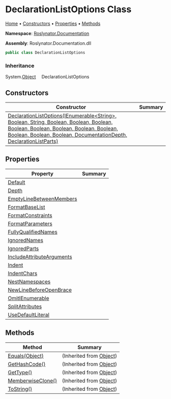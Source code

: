 <a name="_top"></a>

# DeclarationListOptions Class

[Home](../../../README.md#_top) &#x2022; [Constructors](#constructors) &#x2022; [Properties](#properties) &#x2022; [Methods](#methods)

**Namespace**: [Roslynator.Documentation](../README.md#_top)

**Assembly**: Roslynator\.Documentation\.dll

```csharp
public class DeclarationListOptions
```

### Inheritance

System\.[Object](https://docs.microsoft.com/en-us/dotnet/api/system.object)
&emsp;DeclarationListOptions

## Constructors

| Constructor | Summary |
| ----------- | ------- |
| [DeclarationListOptions(IEnumerable\<String>, Boolean, String, Boolean, Boolean, Boolean, Boolean, Boolean, Boolean, Boolean, Boolean, Boolean, Boolean, Boolean, DocumentationDepth, DeclarationListParts)](-ctor/README.md#_top) | |

## Properties

| Property | Summary |
| -------- | ------- |
| [Default](Default/README.md#_top) | |
| [Depth](Depth/README.md#_top) | |
| [EmptyLineBetweenMembers](EmptyLineBetweenMembers/README.md#_top) | |
| [FormatBaseList](FormatBaseList/README.md#_top) | |
| [FormatConstraints](FormatConstraints/README.md#_top) | |
| [FormatParameters](FormatParameters/README.md#_top) | |
| [FullyQualifiedNames](FullyQualifiedNames/README.md#_top) | |
| [IgnoredNames](IgnoredNames/README.md#_top) | |
| [IgnoredParts](IgnoredParts/README.md#_top) | |
| [IncludeAttributeArguments](IncludeAttributeArguments/README.md#_top) | |
| [Indent](Indent/README.md#_top) | |
| [IndentChars](IndentChars/README.md#_top) | |
| [NestNamespaces](NestNamespaces/README.md#_top) | |
| [NewLineBeforeOpenBrace](NewLineBeforeOpenBrace/README.md#_top) | |
| [OmitIEnumerable](OmitIEnumerable/README.md#_top) | |
| [SplitAttributes](SplitAttributes/README.md#_top) | |
| [UseDefaultLiteral](UseDefaultLiteral/README.md#_top) | |

## Methods

| Method | Summary |
| ------ | ------- |
| [Equals(Object)](https://docs.microsoft.com/en-us/dotnet/api/system.object.equals) |  \(Inherited from [Object](https://docs.microsoft.com/en-us/dotnet/api/system.object)\) |
| [GetHashCode()](https://docs.microsoft.com/en-us/dotnet/api/system.object.gethashcode) |  \(Inherited from [Object](https://docs.microsoft.com/en-us/dotnet/api/system.object)\) |
| [GetType()](https://docs.microsoft.com/en-us/dotnet/api/system.object.gettype) |  \(Inherited from [Object](https://docs.microsoft.com/en-us/dotnet/api/system.object)\) |
| [MemberwiseClone()](https://docs.microsoft.com/en-us/dotnet/api/system.object.memberwiseclone) |  \(Inherited from [Object](https://docs.microsoft.com/en-us/dotnet/api/system.object)\) |
| [ToString()](https://docs.microsoft.com/en-us/dotnet/api/system.object.tostring) |  \(Inherited from [Object](https://docs.microsoft.com/en-us/dotnet/api/system.object)\) |

